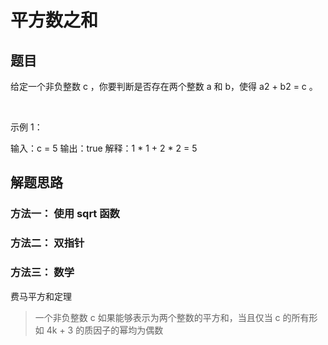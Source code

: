 # 平方数之和
## 题目
给定一个非负整数 c ，你要判断是否存在两个整数 a 和 b，使得 a2 + b2 = c 。

 

示例 1：

输入：c = 5
输出：true
解释：1 * 1 + 2 * 2 = 5

## 解题思路

### 方法一： 使用 sqrt 函数

### 方法二： 双指针

### 方法三： 数学
费马平方和定理
> 一个非负整数 c 如果能够表示为两个整数的平方和，当且仅当 c 的所有形如 4k + 3 的质因子的幂均为偶数